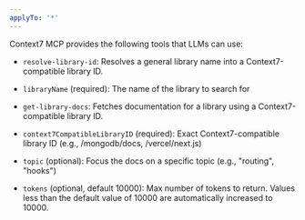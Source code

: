 ```yaml
---
applyTo: '*'
---
```

Context7 MCP provides the following tools that LLMs can use:

- `resolve-library-id`: Resolves a general library name into a Context7-compatible library ID.

- `libraryName` (required): The name of the library to search for
- `get-library-docs`: Fetches documentation for a library using a Context7-compatible library ID.

- `context7CompatibleLibraryID` (required): Exact Context7-compatible library ID (e.g., /mongodb/docs, /vercel/next.js)
- `topic` (optional): Focus the docs on a specific topic (e.g., "routing", "hooks")
- `tokens` (optional, default 10000): Max number of tokens to return. Values less than the default value of 10000 are automatically increased to 10000.